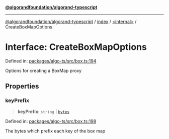 [**@algorandfoundation/algorand-typescript**](../../../README.md)

***

[@algorandfoundation/algorand-typescript](../../../README.md) / [index](../../README.md) / [\<internal\>](../README.md) / CreateBoxMapOptions

# Interface: CreateBoxMapOptions

Defined in: [packages/algo-ts/src/box.ts:194](https://github.com/algorandfoundation/puya-ts/blob/main/packages/algo-ts/src/box.ts#L194)

Options for creating a BoxMap proxy

## Properties

### keyPrefix

> **keyPrefix**: `string` \| [`bytes`](../../type-aliases/bytes.md)

Defined in: [packages/algo-ts/src/box.ts:198](https://github.com/algorandfoundation/puya-ts/blob/main/packages/algo-ts/src/box.ts#L198)

The bytes which prefix each key of the box map
